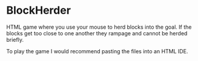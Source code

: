 # BlockHerder
HTML game where you use your mouse to herd blocks into the goal. If the blocks get too close to one another they rampage and cannot be herded briefly.

To play the game I would recommend pasting the files into an HTML IDE.
